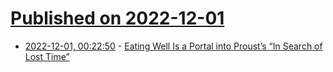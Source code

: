 # [Published on 2022-12-01](index.md)

* [2022-12-01, 00:22:50](https://news.ycombinator.com/item?id=33810296) - [Eating Well Is a Portal into Proust’s “In Search of Lost Time”](https://electricliterature.com/eating-well-is-a-portal-into-prousts-in-search-of-lost-time/)
